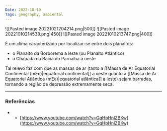 ```yaml
---
Date: 2022-10-19
Tags: geography, ambiental
---
```

![[Pasted image 20221021204214.png|500]] ![[Pasted image 20221010214538.png|450]] ![[Pasted image 20221010213747.png|400]]

É um clima caracterizado por localizar-se entre dois planaltos: 
- o Planalto da Borborema a leste (ou Planalto Atlântico)
- a Chapada da Bacia do Parnaíba a oeste

Tal relevo faz com que as massas de ar (tanto a [[Massa de Ar Equatorial Continental (mEc)|equatorial continental]] a oeste quanto a [[Massa de Ar Equatorial Atlântica (mEa)|equatorial atlântica]] a leste) sejam barradas, tornando a região de depressão extremamente seca.


---
### Referências
- - [https://www.youtube.com/watch?v=GqHpHnlZBKw](https://www.youtube.com/watch?v=GqHpHnlZBKw)